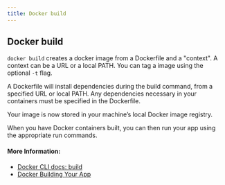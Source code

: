 ```yaml
---
title: Docker build
---
```


## Docker build

`docker build` creates a docker image from a Dockerfile and a "context". A context can be a URL or a local PATH. You can tag a image using the optional `-t` flag.

A Dockerfile will install dependencies during the build command, from a specified URL or local PATH. Any dependencies necessary in your containers must be specified in the Dockerfile.

Your image is now stored in your machine’s local Docker image registry.

When you have Docker containers built, you can then run your app using the appropriate run commands.

#### More Information:
- [Docker CLI docs: build](https://docs.docker.com/engine/reference/commandline/rm/)
- [Docker Building Your App](https://docs.docker.com/get-started/part2/#build-the-app)
